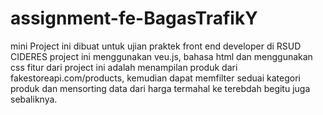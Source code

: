 # assignment-fe-BagasTrafikY
mini Project ini dibuat untuk ujian praktek front end developer di RSUD CIDERES
project ini menggunakan veu.js, bahasa html dan menggunakan css
fitur dari project ini adalah menampilan produk dari fakestoreapi.com/products, kemudian dapat memfilter seduai kategori produk dan mensorting data dari harga termahal ke terebdah begitu juga sebaliknya.
